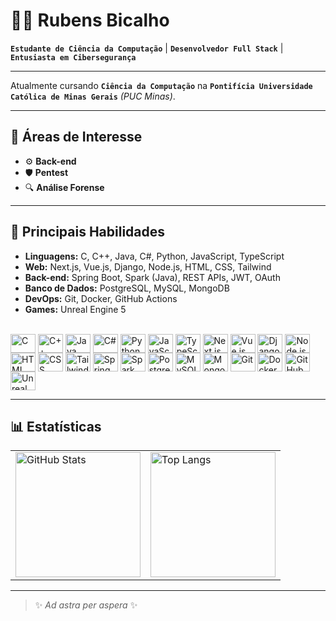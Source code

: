 # 🧑‍💻 Rubens Bicalho

**`Estudante de Ciência da Computação`** | **`Desenvolvedor Full Stack`** | **`Entusiasta em Cibersegurança`**

---

Atualmente cursando **`Ciência da Computação`** na **`Pontifícia Universidade Católica de Minas Gerais`** *(PUC Minas)*.

---

## 🎯 Áreas de Interesse

- ⚙️ **Back-end**
- 🛡️ **Pentest**
- 🔍 **Análise Forense**

---

## 💼 Principais Habilidades

- **Linguagens:** C, C++, Java, C#, Python, JavaScript, TypeScript  
- **Web:** Next.js, Vue.js, Django, Node.js, HTML, CSS, Tailwind  
- **Back-end:** Spring Boot, Spark (Java), REST APIs, JWT, OAuth  
- **Banco de Dados:** PostgreSQL, MySQL, MongoDB  
- **DevOps:** Git, Docker, GitHub Actions  
- **Games:** Unreal Engine 5  

<div style="display: inline_block"><br>
  <img align="center" alt="C" height="30" width="40" src="https://cdn.jsdelivr.net/gh/devicons/devicon/icons/c/c-original.svg">
  <img align="center" alt="C++" height="30" width="40" src="https://cdn.jsdelivr.net/gh/devicons/devicon/icons/cplusplus/cplusplus-original.svg">
  <img align="center" alt="Java" height="30" width="40" src="https://cdn.jsdelivr.net/gh/devicons/devicon/icons/java/java-original.svg">
  <img align="center" alt="C#" height="30" width="40" src="https://cdn.jsdelivr.net/gh/devicons/devicon/icons/csharp/csharp-original.svg">
  <img align="center" alt="Python" height="30" width="40" src="https://cdn.jsdelivr.net/gh/devicons/devicon/icons/python/python-original.svg">
  <img align="center" alt="JavaScript" height="30" width="40" src="https://cdn.jsdelivr.net/gh/devicons/devicon/icons/javascript/javascript-original.svg">
  <img align="center" alt="TypeScript" height="30" width="40" src="https://cdn.jsdelivr.net/gh/devicons/devicon/icons/typescript/typescript-original.svg">
  <img align="center" alt="Next.js" height="30" width="40" src="https://cdn.jsdelivr.net/gh/devicons/devicon/icons/nextjs/nextjs-original.svg">
  <img align="center" alt="Vue.js" height="30" width="40" src="https://cdn.jsdelivr.net/gh/devicons/devicon/icons/vuejs/vuejs-original.svg">
  <img align="center" alt="Django" height="30" width="40" src="https://cdn.jsdelivr.net/gh/devicons/devicon/icons/django/django-plain.svg">
  <img align="center" alt="Node.js" height="30" width="40" src="https://cdn.jsdelivr.net/gh/devicons/devicon/icons/nodejs/nodejs-original.svg">
  <img align="center" alt="HTML" height="30" width="40" src="https://cdn.jsdelivr.net/gh/devicons/devicon/icons/html5/html5-original.svg">
  <img align="center" alt="CSS" height="30" width="40" src="https://cdn.jsdelivr.net/gh/devicons/devicon/icons/css3/css3-original.svg">
  <img align="center" alt="Tailwind" height="30" width="40" src="https://cdn.jsdelivr.net/gh/devicons/devicon/icons/tailwindcss/tailwindcss-plain.svg">
  <img align="center" alt="Spring Boot" height="30" width="40" src="https://cdn.jsdelivr.net/gh/devicons/devicon/icons/spring/spring-original.svg">
  <img align="center" alt="Spark Java" height="30" width="40" src="https://cdn.jsdelivr.net/gh/devicons/devicon/icons/java/java-original.svg">
  <img align="center" alt="PostgreSQL" height="30" width="40" src="https://cdn.jsdelivr.net/gh/devicons/devicon/icons/postgresql/postgresql-original.svg">
  <img align="center" alt="MySQL" height="30" width="40" src="https://cdn.jsdelivr.net/gh/devicons/devicon/icons/mysql/mysql-original.svg">
  <img align="center" alt="MongoDB" height="30" width="40" src="https://cdn.jsdelivr.net/gh/devicons/devicon/icons/mongodb/mongodb-original.svg">
  <img align="center" alt="Git" height="30" width="40" src="https://cdn.jsdelivr.net/gh/devicons/devicon/icons/git/git-original.svg">
  <img align="center" alt="Docker" height="30" width="40" src="https://cdn.jsdelivr.net/gh/devicons/devicon/icons/docker/docker-original.svg">
  <img align="center" alt="GitHub Actions" height="30" width="40" src="https://cdn.jsdelivr.net/gh/devicons/devicon/icons/github/github-original.svg">
  <img align="center" alt="Unreal Engine 5" height="30" width="40" src="https://cdn.jsdelivr.net/gh/devicons/devicon/icons/unrealengine/unrealengine-original.svg">
</div>

---

## 📊 Estatísticas

<table>
  <tr>
    <td>
      <img 
        alt="GitHub Stats" 
        height="200" 
        src="https://github-readme-stats.vercel.app/api?username=rubensbkl&show_icons=true&theme=github_dark_dimmed&include_all_commits=true&locale=pt-br" 
      />
    </td>
    <td>
      <img 
        alt="Top Langs" 
        height="200" 
        src="https://github-readme-stats.vercel.app/api/top-langs/?username=rubensbkl&theme=github_dark_dimmed&layout=compact&custom_title=Tecnologias&langs_count=9" 
      />
    </td>
  </tr>
</table>

---

> ✨ *Ad astra per aspera* ✨
